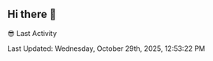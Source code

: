 ## Hi there 👋

<!--
**Danielra62/Danielra62** is a ✨ _special_ ✨ repository because its `README.md` (this file) appears on your GitHub profile.

Here are some ideas to get you started:

- 🔭 I’m currently working on ...
- 🌱 I’m currently learning ...
- 👯 I’m looking to collaborate on ...
- 🤔 I’m looking for help with ...
- 💬 Ask me about ...
- 📫 How to reach me: ...
- 😄 Pronouns: ...
- ⚡ Fun fact: ...
-->
😎 Last Activity
<!--RECENT_ACTIVITY:start-->
<!--RECENT_ACTIVITY:end-->

<!--RECENT_ACTIVITY:last_update-->
Last Updated: Wednesday, October 29th, 2025, 12:53:22 PM
<!--RECENT_ACTIVITY:last_update_end-->
